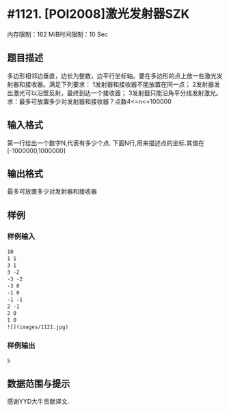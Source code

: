 # #1121. [POI2008]激光发射器SZK

内存限制：162 MiB时间限制：10 Sec

## 题目描述

多边形相邻边垂直，边长为整数，边平行坐标轴。要在多边形的点上放一些激光发射器和接收器。满足下列要求： 1发射器和接收器不能放置在同一点； 2发射器发出激光可以沿壁反射，最终到达一个接收器； 3发射器只能沿角平分线发射激光。求：最多可放置多少对发射器和接收器？点数4<=n<=100000

## 输入格式

第一行给出一个数字N,代表有多少个点. 下面N行,用来描述点的坐标.其值在[-1000000,1000000]

## 输出格式

最多可放置多少对发射器和接收器

## 样例

### 样例输入

    
    10
    1 1
    3 1
    3 -2
    -3 -2
    -3 0
    -1 0
    -1 -1
    2 -1
    2 0
    1 0
    ![](images/1121.jpg)
    

### 样例输出

    
    5
    

## 数据范围与提示

感谢YYD大牛贡献译文.
